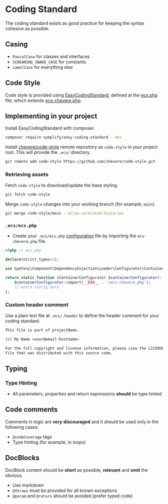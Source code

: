 # Coding Standard

The coding standard exists as good practice for keeping the syntax cohesive as possible.

## Casing

* `PascalCase` for classes and interfaces
* `SCREAMING_SNAKE_CASE` for constants
* `camelCase` for everything else

## Code Style

Code style is provided using [EasyCodingStandard](https://github.com/symplify/easy-coding-standard), defined at the [ecs.php](https://github.com/chevere/chevere/blob/main/.ecs/ecs.php) file, which extends [ecs-chevere.php](https://github.com/chevere/code-style/blob/main/.ecs/ecs-chevere.php).

## Implementing in your project

Install EasyCodingStandard with composer.

```sh
composer require symplify/easy-coding-standard --dev
```

Install [chevere/code-style](https://github.com/chevere/code-style) remote repository as `code-style` in your project root. This will provide the `.ecs/` directory.

```sh
git remote add code-style https://github.com/chevere/code-style.git
```

### Retrieving assets

Fetch `code-style` to download/update the base styling.

```sh
git fetch code-style
```

Merge `code-style` changes into your working branch (for example, `main`).

```sh
git merge code-style/main --allow-unrelated-histories
```

### `.ecs/ecs.php`

* Create your `.ecs/ecs.php` [configuration](https://github.com/symplify/easy-coding-standard#configuration) file by importing the `ecs-chevere.php` file.

```php
<?php // ecs.php

declare(strict_types=1);

use Symfony\Component\DependencyInjection\Loader\Configurator\ContainerConfigurator;

return static function (ContainerConfigurator $containerConfigurator): void {
    $containerConfigurator->import(__DIR__ . '/ecs-chevere.php');
    // extra config here
};
```

### Custom header comment

Use a plain text file at `.ecs/.header` to define the header comment for your coding standard.

```txt
This file is part of projectName.

(c) My Name <user@email-hostname>

For the full copyright and license information, please view the LICENSE
file that was distributed with this source code.
```

## Typing

### Type Hinting

* All parameters, properties and return expressions **should** be type hinted

## Code comments

Comments in logic are ***very*** **discouraged** and it should be used only in the following cases:

* `@codeCoverage` tags
* Type hinting (for example, in loops)

## DocBlocks

DocBlock content should be **short** as possible, **relevant** and **omit** the obvious.

* Use markdown
* `@throws` must be provided for all known exceptions
* `@param` and `@return` should be avoided (prefer typed code)
